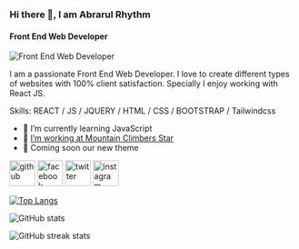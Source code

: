 ### Hi there 👋, I am Abrarul Rhythm
#### Front End Web Developer
![Front End Web Developer](http://fmv.x10.mx/github/images/a-r-g-b-2023.jpg)

I am a passionate Front End Web Developer. I love to create different types of websites with 100% client satisfaction. Specially I enjoy working with React JS.

Skills: REACT / JS / JQUERY / HTML / CSS / BOOTSTRAP / Tailwindcss
 
- 🌱 I’m currently learning JavaScript 
- 💼 [I’m working at Mountain Climbers Star](https://mountainclimbersstar.com/)
- 💎 Coming soon our new theme
 



[<img src='http://fmv.x10.mx/github/images/g.png' alt='github' height='45'>](https://github.com/AbrarulRhythm)
<b></b> <b></b> <b></b> <b></b>
[<img src='http://fmv.x10.mx/github/images/fb.png' alt='facebook' height='45'>](www.facebook.com/AbrarulRhythm1991)
<i></i>
[<img src='http://fmv.x10.mx/github/images/t.png' alt='twitter' height='45'>](https://twitter.com/AbrarulRhythm) 
<i></i>
[<img src='http://fmv.x10.mx/github/images/i.png' alt='instagram' height='45'>](https://www.instagram.com/abrarulrhythm/)


[![Top Langs](https://github-readme-stats.vercel.app/api/top-langs/?username=AbrarulRhythm)](https://github.com/anuraghazra/github-readme-stats)

![GitHub stats](https://github-readme-stats.vercel.app/api?username=AbrarulRhythm&show_icons=true)  

![GitHub streak stats](https://streak-stats.demolab.com/?user=AbrarulRhythm)  


